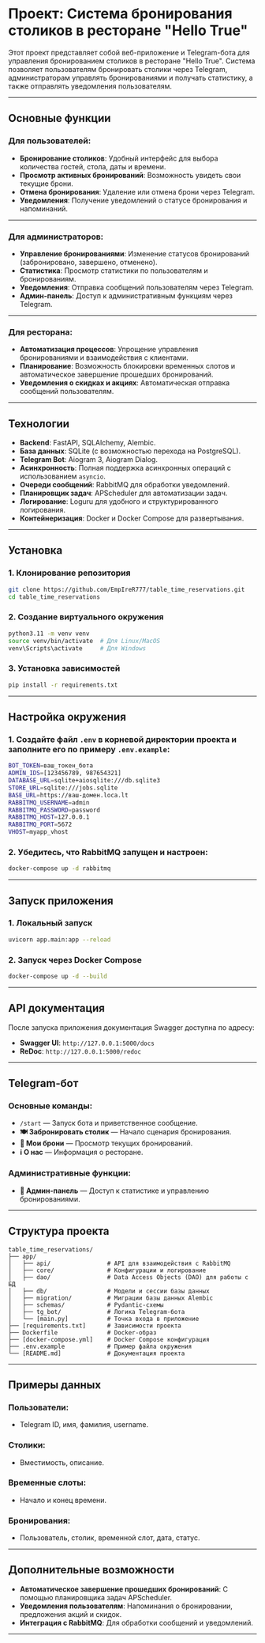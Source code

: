 # Проект: Система бронирования столиков в ресторане "Hello True"

Этот проект представляет собой веб-приложение и Telegram-бота для управления бронированием столиков в ресторане "Hello True". Система позволяет пользователям бронировать столики через Telegram, администраторам управлять бронированиями и получать статистику, а также отправлять уведомления пользователям.

---

## Основные функции

### Для пользователей:
- **Бронирование столиков**: Удобный интерфейс для выбора количества гостей, стола, даты и времени.
- **Просмотр активных бронирований**: Возможность увидеть свои текущие брони.
- **Отмена бронирования**: Удаление или отмена брони через Telegram.
- **Уведомления**: Получение уведомлений о статусе бронирования и напоминаний.

---

### Для администраторов:
- **Управление бронированиями**: Изменение статусов бронирований (забронировано, завершено, отменено).
- **Статистика**: Просмотр статистики по пользователям и бронированиям.
- **Уведомления**: Отправка сообщений пользователям через Telegram.
- **Админ-панель**: Доступ к административным функциям через Telegram.

---

### Для ресторана:
- **Автоматизация процессов**: Упрощение управления бронированиями и взаимодействия с клиентами.
- **Планирование**: Возможность блокировки временных слотов и автоматическое завершение прошедших бронирований.
- **Уведомления о скидках и акциях**: Автоматическая отправка сообщений пользователям.

---

## Технологии

- **Backend**: FastAPI, SQLAlchemy, Alembic.
- **База данных**: SQLite (с возможностью перехода на PostgreSQL).
- **Telegram Bot**: Aiogram 3, Aiogram Dialog.
- **Асинхронность**: Полная поддержка асинхронных операций с использованием `asyncio`.
- **Очереди сообщений**: RabbitMQ для обработки уведомлений.
- **Планировщик задач**: APScheduler для автоматизации задач.
- **Логирование**: Loguru для удобного и структурированного логирования.
- **Контейнеризация**: Docker и Docker Compose для развертывания.

---

## Установка

### 1. Клонирование репозитория
```bash
git clone https://github.com/EmpIreR777/table_time_reservations.git
cd table_time_reservations
```

### 2. Создание виртуального окружения
```bash
python3.11 -m venv venv
source venv/bin/activate  # Для Linux/MacOS
venv\Scripts\activate     # Для Windows
```

### 3. Установка зависимостей
```bash
pip install -r requirements.txt
```

---

## Настройка окружения

### 1. Создайте файл `.env` в корневой директории проекта и заполните его по примеру `.env.example`:
```bash
BOT_TOKEN=ваш_токен_бота
ADMIN_IDS=[123456789, 987654321]
DATABASE_URL=sqlite+aiosqlite:///db.sqlite3
STORE_URL=sqlite:///jobs.sqlite
BASE_URL=https://ваш-домен.loca.lt
RABBITMQ_USERNAME=admin
RABBITMQ_PASSWORD=password
RABBITMQ_HOST=127.0.0.1
RABBITMQ_PORT=5672
VHOST=myapp_vhost
```

### 2. Убедитесь, что RabbitMQ запущен и настроен:
```bash
docker-compose up -d rabbitmq
```

---

## Запуск приложения

### 1. Локальный запуск
```bash
uvicorn app.main:app --reload
```

### 2. Запуск через Docker Compose
```bash
docker-compose up -d --build
```

---

## API документация

После запуска приложения документация Swagger доступна по адресу:
- **Swagger UI**: `http://127.0.0.1:5000/docs`
- **ReDoc**: `http://127.0.0.1:5000/redoc`

---

## Telegram-бот

### Основные команды:
- `/start` — Запуск бота и приветственное сообщение.
- **🍽️ Забронировать столик** — Начало сценария бронирования.
- **📅 Мои брони** — Просмотр текущих бронирований.
- **ℹ️ О нас** — Информация о ресторане.

### Административные функции:
- **🔐 Админ-панель** — Доступ к статистике и управлению бронированиями.

---

## Структура проекта

```
table_time_reservations/
├── app/
│   ├── api/                # API для взаимодействия с RabbitMQ
│   ├── core/               # Конфигурации и логирование
│   ├── dao/                # Data Access Objects (DAO) для работы с БД
│   ├── db/                 # Модели и сессии базы данных
│   ├── migration/          # Миграции базы данных Alembic
│   ├── schemas/            # Pydantic-схемы
│   ├── tg_bot/             # Логика Telegram-бота
│   └── [main.py]           # Точка входа в приложение
├── [requirements.txt]      # Зависимости проекта
├── Dockerfile              # Docker-образ
├── [docker-compose.yml]    # Docker Compose конфигурация
├── .env.example            # Пример файла окружения
└── [README.md]             # Документация проекта
```

---

## Примеры данных

### Пользователи:
- Telegram ID, имя, фамилия, username.

### Столики:
- Вместимость, описание.

### Временные слоты:
- Начало и конец времени.

### Бронирования:
- Пользователь, столик, временной слот, дата, статус.

---

## Дополнительные возможности

- **Автоматическое завершение прошедших бронирований**: С помощью планировщика задач APScheduler.
- **Уведомления пользователям**: Напоминания о бронировании, предложения акций и скидок.
- **Интеграция с RabbitMQ**: Для обработки сообщений и уведомлений.

---
